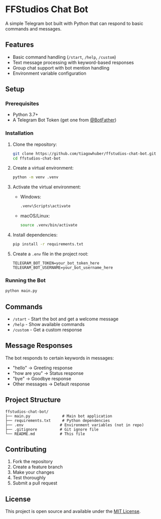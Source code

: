 # FFStudios Chat Bot

A simple Telegram bot built with Python that can respond to basic commands and messages.

## Features

- Basic command handling (`/start`, `/help`, `/custom`)
- Text message processing with keyword-based responses
- Group chat support with bot mention handling
- Environment variable configuration

## Setup

### Prerequisites

- Python 3.7+
- A Telegram Bot Token (get one from [@BotFather](https://t.me/botfather))

### Installation

1. Clone the repository:
   ```bash
   git clone https://github.com/tiagowhuber/ffstudios-chat-bot.git
   cd ffstudios-chat-bot
   ```

2. Create a virtual environment:
   ```bash
   python -m venv .venv
   ```

3. Activate the virtual environment:
   - Windows:
     ```bash
     .venv\Scripts\activate
     ```
   - macOS/Linux:
     ```bash
     source .venv/bin/activate
     ```

4. Install dependencies:
   ```bash
   pip install -r requirements.txt
   ```

5. Create a `.env` file in the project root:
   ```
   TELEGRAM_BOT_TOKEN=your_bot_token_here
   TELEGRAM_BOT_USERNAME=your_bot_username_here
   ```

### Running the Bot

```bash
python main.py
```

## Commands

- `/start` - Start the bot and get a welcome message
- `/help` - Show available commands
- `/custom` - Get a custom response

## Message Responses

The bot responds to certain keywords in messages:
- "hello" → Greeting response
- "how are you" → Status response  
- "bye" → Goodbye response
- Other messages → Default response

## Project Structure

```
ffstudios-chat-bot/
├── main.py              # Main bot application
├── requirements.txt     # Python dependencies
├── .env                # Environment variables (not in repo)
├── .gitignore          # Git ignore file
└── README.md           # This file
```

## Contributing

1. Fork the repository
2. Create a feature branch
3. Make your changes
4. Test thoroughly
5. Submit a pull request

## License

This project is open source and available under the [MIT License](LICENSE).